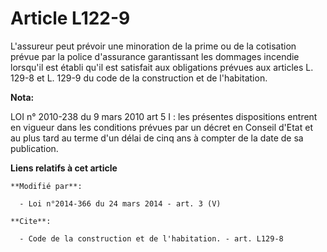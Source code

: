 # Article L122-9

L'assureur peut prévoir une minoration de la prime ou de la cotisation prévue par la police d'assurance garantissant les
dommages incendie lorsqu'il est établi qu'il est satisfait  aux obligations prévues aux articles L. 129-8 et L. 129-9 du code
de la construction et de l'habitation.

**Nota:**

LOI n° 2010-238 du 9 mars 2010 art 5 I : les présentes dispositions entrent en vigueur dans les conditions prévues par un
décret en Conseil d'Etat et au plus tard au terme d'un délai de cinq ans à compter de la date de sa publication.

**Liens relatifs à cet article**

	**Modifié par**:

	  - Loi n°2014-366 du 24 mars 2014 - art. 3 (V)

	**Cite**:

	  - Code de la construction et de l'habitation. - art. L129-8
